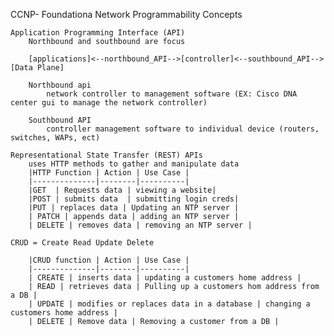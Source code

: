CCNP- Foundationa Network Programmability Concepts
	
	Application Programming Interface (API)
		Northbound and southbound are focus
		
		[applications]<--northbound_API-->[controller]<--southbound_API-->[Data Plane]

		Northbound api
			network controller to management software (EX: Cisco DNA center gui to manage the network controller)
			
		Southbound API
			controller management software to individual device (routers, switches, WAPs, ect)
			
	Representational State Transfer (REST) APIs
		uses HTTP methods to gather and manipulate data
		|HTTP Function | Action | Use Case |
		|--------------|--------|----------|
		|GET  | Requests data | viewing a website|
		|POST | submits data  | submitting login creds|
		|PUT | replaces data | Updating an NTP server |
		| PATCH | appends data | adding an NTP server |
		| DELETE | removes data | removing an NTP server |
		
	CRUD = Create Read Update Delete
		
		|CRUD function | Action | Use Case |
		|--------------|--------|----------|
		| CREATE | inserts data | updating a customers home address |
		| READ | retrieves data | Pulling up a customers hom address from a DB |
		| UPDATE | modifies or replaces data in a database | changing a customers home address |
		| DELETE | Remove data | Removing a customer from a DB | 
			
		
		